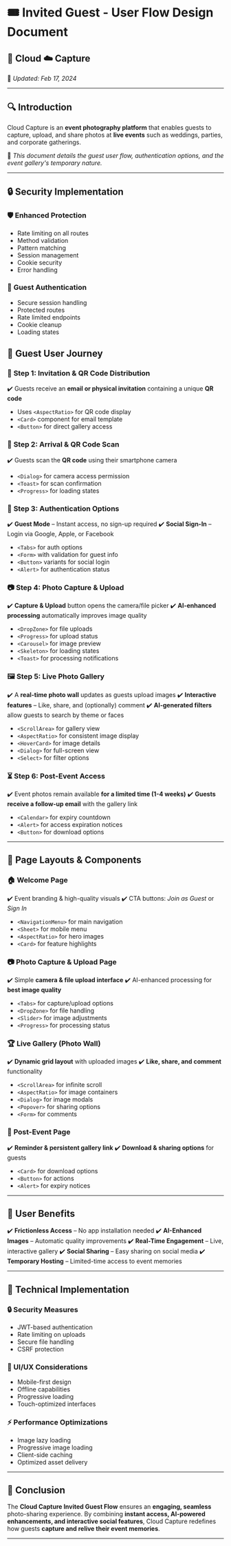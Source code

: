 # 🎟️ **Invited Guest - User Flow Design Document**  

## 📸 Cloud ☁️ Capture  
📅 *Updated: Feb 17, 2024*  

---

## 🔍 Introduction  
Cloud Capture is an **event photography platform** that enables guests to capture, upload, and share photos at **live events** such as weddings, parties, and corporate gatherings.  

📸 *This document details the guest user flow, authentication options, and the event gallery's temporary nature.*  

---

## 🔒 **Security Implementation**

### 🛡️ **Enhanced Protection**
- Rate limiting on all routes
- Method validation
- Pattern matching
- Session management
- Cookie security
- Error handling

### 🔐 **Guest Authentication**
- Secure session handling
- Protected routes
- Rate limited endpoints
- Cookie cleanup
- Loading states

## 👤 Guest User Journey  

### 📩 **Step 1: Invitation & QR Code Distribution**  
✔️ Guests receive an **email or physical invitation** containing a unique **QR code**
- Uses `<AspectRatio>` for QR code display
- `<Card>` component for email template
- `<Button>` for direct gallery access

### 🎉 **Step 2: Arrival & QR Code Scan**  
✔️ Guests scan the **QR code** using their smartphone camera
- `<Dialog>` for camera access permission
- `<Toast>` for scan confirmation
- `<Progress>` for loading states

### 🔑 **Step 3: Authentication Options**  
✔️ **Guest Mode** – Instant access, no sign-up required
✔️ **Social Sign-In** – Login via Google, Apple, or Facebook
- `<Tabs>` for auth options
- `<Form>` with validation for guest info
- `<Button>` variants for social login
- `<Alert>` for authentication status

### 📷 **Step 4: Photo Capture & Upload**  
✔️ **Capture & Upload** button opens the camera/file picker
✔️ **AI-enhanced processing** automatically improves image quality
- `<DropZone>` for file uploads
- `<Progress>` for upload status
- `<Carousel>` for image preview
- `<Skeleton>` for loading states
- `<Toast>` for processing notifications

### 🖼️ **Step 5: Live Photo Gallery**  
✔️ A **real-time photo wall** updates as guests upload images
✔️ **Interactive features** – Like, share, and (optionally) comment
✔️ **AI-generated filters** allow guests to search by theme or faces
- `<ScrollArea>` for gallery view
- `<AspectRatio>` for consistent image display
- `<HoverCard>` for image details
- `<Dialog>` for full-screen view
- `<Select>` for filter options

### ⏳ **Step 6: Post-Event Access**  
✔️ Event photos remain available **for a limited time (1-4 weeks)**
✔️ **Guests receive a follow-up email** with the gallery link
- `<Calendar>` for expiry countdown
- `<Alert>` for access expiration notices
- `<Button>` for download options

---

## 🎨 Page Layouts & Components  

### 🏠 **Welcome Page**  
✔️ Event branding & high-quality visuals
✔️ CTA buttons: *Join as Guest* or *Sign In*
- `<NavigationMenu>` for main navigation
- `<Sheet>` for mobile menu
- `<AspectRatio>` for hero images
- `<Card>` for feature highlights

### 📷 **Photo Capture & Upload Page**  
✔️ Simple **camera & file upload interface**
✔️ AI-enhanced processing for **best image quality**
- `<Tabs>` for capture/upload options
- `<DropZone>` for file handling
- `<Slider>` for image adjustments
- `<Progress>` for processing status

### 🏆 **Live Gallery (Photo Wall)**  
✔️ **Dynamic grid layout** with uploaded images
✔️ **Like, share, and comment** functionality
- `<ScrollArea>` for infinite scroll
- `<AspectRatio>` for image containers
- `<Dialog>` for image modals
- `<Popover>` for sharing options
- `<Form>` for comments

### 📨 **Post-Event Page**  
✔️ **Reminder & persistent gallery link**
✔️ **Download & sharing options** for guests
- `<Card>` for download options
- `<Button>` for actions
- `<Alert>` for expiry notices

---

## 🎯 User Benefits  

✔️ **Frictionless Access** – No app installation needed
✔️ **AI-Enhanced Images** – Automatic quality improvements
✔️ **Real-Time Engagement** – Live, interactive gallery
✔️ **Social Sharing** – Easy sharing on social media
✔️ **Temporary Hosting** – Limited-time access to event memories

---

## 🚀 Technical Implementation

### 🔒 Security Measures
- JWT-based authentication
- Rate limiting on uploads
- Secure file handling
- CSRF protection

### 🎨 UI/UX Considerations
- Mobile-first design
- Offline capabilities
- Progressive loading
- Touch-optimized interfaces

### ⚡ Performance Optimizations
- Image lazy loading
- Progressive image loading
- Client-side caching
- Optimized asset delivery

---

## 🎯 Conclusion  

The **Cloud Capture Invited Guest Flow** ensures an **engaging, seamless** photo-sharing experience. By combining **instant access, AI-powered enhancements, and interactive social features**, Cloud Capture redefines how guests **capture and relive their event memories**.  

---
